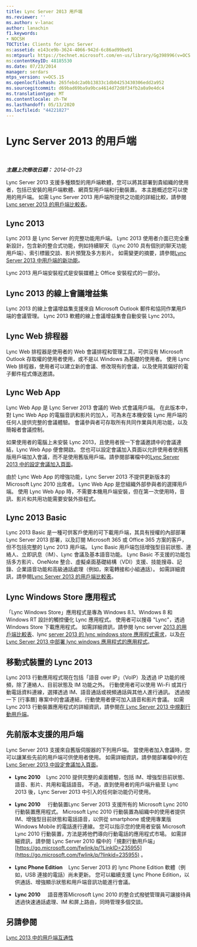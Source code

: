 ```yaml
---
title: Lync Server 2013 用戶端
ms.reviewer: ''
ms.author: v-lanac
author: lanachin
f1.keywords:
- NOCSH
TOCTitle: Clients for Lync Server
ms:assetid: e143ce9b-3624-4066-942d-6c86ad99be91
ms:mtpsurl: https://technet.microsoft.com/en-us/library/Gg398996(v=OCS.15)
ms:contentKeyID: 48185530
ms.date: 07/23/2014
manager: serdars
mtps_version: v=OCS.15
ms.openlocfilehash: 265febdc2a0b13833c1db04253430306edd2a952
ms.sourcegitcommit: d69bad69ba9a9bca4614d72d8f34fb2a0a9e4dc4
ms.translationtype: MT
ms.contentlocale: zh-TW
ms.lasthandoff: 05/13/2020
ms.locfileid: "44221827"
---
```

<div data-xmlns="http://www.w3.org/1999/xhtml">

<div class="topic" data-xmlns="http://www.w3.org/1999/xhtml" data-msxsl="urn:schemas-microsoft-com:xslt" data-cs="https://msdn.microsoft.com/">

<div data-asp="https://msdn2.microsoft.com/asp">

# <a name="clients-for-lync-server-2013"></a>Lync Server 2013 的用戶端

</div>

<div id="mainSection">

<div id="mainBody">

<span> </span>

_**主題上次修改日期：** 2014-01-23_

Lync Server 2013 支援多種類型的用戶端軟體，您可以將其部署到貴組織的使用者，包括已安裝的用戶端軟體、網頁型用戶端和行動裝置。 本主題概述您可以使用的用戶端。 如需 Lync Server 2013 用戶端所提供之功能的詳細比較，請參閱[Lync server 2013 的用戶端比較表](lync-server-2013-desktop-client-comparison-tables.md)。

<div>

## <a name="lync-2013"></a>Lync 2013

Lync 2013 是 Lync Server 的完整功能用戶端。 Lync 2013 使用者介面已完全重新設計，包含新的整合式功能，例如持續聊天（Lync 2010 具有個別的聊天功能用戶端）、索引標籤交談、影片預覽及多方影片。 如需變更的摘要，請參閱[Lync Server 2013 中用戶端的新功能](lync-server-2013-what-s-new-for-clients.md)。

Lync 2013 用戶端安裝程式是安裝媒體上 Office 安裝程式的一部分。

</div>

<div>

## <a name="online-meeting-add-in-for-lync-2013"></a>Lync 2013 的線上會議增益集

Lync 2013 的線上會議增益集支援來自 Microsoft Outlook 郵件和協同作業用戶端的會議管理。 Lync 2013 軟體的線上會議增益集會自動安裝 Lync 2013。

</div>

<div>

## <a name="lync-web-scheduler"></a>Lync Web 排程器

Lync Web 排程器是使用者的 Web 會議排程和管理工具，可供沒有 Microsoft Outlook 存取權的使用者使用，或不是以 Windows 為基礎的使用者。 使用 Lync Web 排程器，使用者可以建立新的會議、修改現有的會議，以及使用其偏好的電子郵件程式傳送邀請。

</div>

<div>

## <a name="lync-web-app"></a>Lync Web App

Lync Web App 是 Lync Server 2013 會議的 Web 式會議用戶端。 在此版本中，對 Lync Web App 的電腦音訊和影片的加入，可為未在本機安裝 Lync 用戶端的任何人提供完整的會議體驗。 會議參與者可存取所有共同作業與共用功能，以及簡報者會議控制。

如果使用者的電腦上未安裝 Lync 2013，且使用者按一下會議邀請中的會議連結，Lync Web App 便會開啟。 您也可以設定會議加入頁面以允許使用者使用舊版用戶端加入會議，而不是使用舊版用戶端。請參閱部署檔中的[Lync Server 2013 中的設定會議加入頁面](lync-server-2013-configuring-the-meeting-join-page.md)。

由於 Lync Web App 的增強功能，Lync Server 2013 不提供更新版本的 Microsoft Lync 2010 出席者。 Lync Web App 是您組織外部參與者的選擇用戶端。 使用 Lync Web App 時，不需要本機用戶端安裝，但在第一次使用時，音訊、影片和共用功能需要安裝外掛程式。

</div>

<div>

## <a name="lync-2013-basic"></a>Lync 2013 Basic

Lync 2013 Basic 是一種可供客戶使用的可下載用戶端，其具有授權的內部部署 Lync Server 2013 部署，以及訂閱 Microsoft 365 或 Office 365 方案的客戶，但不包括完整的 Lync 2013 用戶端。 Lync Basic 用戶端包括增強型目前狀態、連絡人、立即訊息（IM）、Lync 會議及基本語音功能。 Lync Basic 不支援的功能包括多方影片、OneNote 整合、虛擬桌面基礎結構（VDI）支援、技能搜尋、記錄、企業語音功能和高級通話處理（例如，來電轉接和小組通話）。 如需詳細資訊，請參閱[Lync Server 2013 的用戶端比較表](lync-server-2013-desktop-client-comparison-tables.md)。

</div>

<div>

## <a name="lync-windows-store-app"></a>Lync Windows Store 應用程式

「Lync Windows Store」應用程式是專為 Windows 8.1、Windows 8 和 Windows RT 設計的觸控優化 Lync 應用程式。 使用者可以搜尋 "Lync"，透過 Windows Store 下載應用程式。 如需詳細資訊，請參閱 lync server [2013 的用戶端比較表](lync-server-2013-desktop-client-comparison-tables.md)、lync [server 2013 的 lync windows store 應用程式需求](lync-server-2013-lync-windows-store-app-requirements.md)，以及[在 Lync Server 2013 中部署 lync windows 應用程式的應用程式](lync-server-2013-deploying-lync-windows-store-app.md)。

</div>

<div>

## <a name="lync-2013-for-mobile-devices"></a>移動式裝置的 Lync 2013

Lync 2013 行動應用程式現在包括「語音 over IP」（VoIP）及透過 IP 功能的視頻，除了連絡人、目前狀態及 IM 功能之外。 行動使用者可以使用 Wi-Fi 或其行動電話資料連線，選擇透過 IM、語音通話或視頻通話與其他人進行通訊。 透過按一下 [行事曆] 專案中的會議連結，行動使用者便可加入語音和影片會議。 如需 Lync 2013 行動裝置應用程式的詳細資訊，請參閱[在 Lync Server 2013 中規劃行動用戶端](lync-server-2013-planning-for-mobile-clients.md)。

</div>

<div>

## <a name="supported-clients-from-previous-releases"></a>先前版本支援的用戶端

Lync Server 2013 支援來自舊版伺服器的下列用戶端。 當使用者加入會議時，您可以讓某些先前的用戶端可供使用者使用。 如需詳細資訊，請參閱部署檔中的在[Lync Server 2013 中設定會議加入頁面](lync-server-2013-configuring-the-meeting-join-page.md)。

  - **Lync 2010**    Lync 2010 提供完整的桌面體驗，包括 IM、增強型目前狀態、語音、影片、共用和電話語音。 不過，直到使用者的用戶端升級至 Lync 2013 後，Lync Server 2013 中引入的任何新功能仍可使用。

  - **Lync 2010**     行動裝置Lync Server 2013 支援所有的 Microsoft Lync 2010 行動裝置應用程式。 Microsoft Lync 2010 行動裝置為組織中的使用者提供 IM、增強型目前狀態和電話語音，以供從 smartphone 或使用專業版 Windows Mobile 的電話進行連線。 您可以指示您的使用者安裝 Microsoft Lync 2010 行動裝置，方法是將他們導向行動電話的應用程式市場。 如需詳細資訊，請參閱 Lync Server 2010 檔中的「規劃行動用戶端」 [https://go.microsoft.com/fwlink/p/?LinkID=235955](https://go.microsoft.com/fwlink/p/?linkid=235955) 。

  - **Lync Phone Edition**    Lync Server 2013 的 lync Phone Edition 軟體（例如，USB 連接的電話）尚未更新。 您可以繼續支援 Lync Phone Edition，以供通話、增強顯示狀態和用戶端音訊功能進行會議。

  - **Lync 2010**     語音應答Microsoft Lync 2010 的整合式撥號管理員可讓接待員透過快速通話處理、IM 和屏上路由，同時管理多個交談。

</div>

<div>

## <a name="see-also"></a>另請參閱


[Lync 2013 中的用戶端互通性](lync-server-2013-client-interoperability-in-lync-2013.md)  
  

</div>

</div>

<span> </span>

</div>

</div>

</div>

